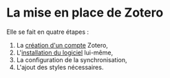 # La mise en place de Zotero

Elle se fait en quatre étapes :

1. La [création d'un compte](01-compte-zotero.md) Zotero,
2. L'[installation du logiciel](02-installation.md) lui-même,
3. La configuration de la synchronisation,
4. L'ajout des styles nécessaires.
